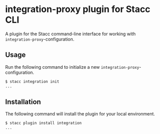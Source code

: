 # integration-proxy plugin for Stacc CLI

A plugin for the Stacc command-line interface for working with `integration-proxy`-configuration.

## Usage

Run the following command to initialize a new `integration-proxy`-configuration.

```sh
$ stacc integration init
...
```

## Installation

The following command will install the plugin for your local environment.

```sh
$ stacc plugin install integration
...
```
